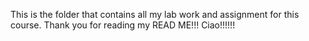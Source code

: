 This is the folder that contains all my lab work and assignment for this course. Thank you for reading my READ ME!!! Ciao!!!!!!
